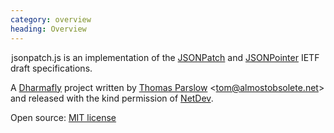 ```yaml
--- 
category: overview
heading: Overview
---
```


&#8202;<span class="project-name">jsonpatch.js</span> is an implementation of the [JSONPatch][jsonpatch-spec] and [JSONPointer][jsonpointer-spec] IETF draft specifications.

A [Dharmafly][df] project written by [Thomas Parslow][tom] <[tom@almostobsolete.net][tom-email]> and released with the kind permission of [NetDev][netdev].

Open source: [MIT license][mit]


[jsonpatch-spec]: https://tools.ietf.org/html/draft-ietf-appsawg-json-patch
[jsonpointer-spec]: http://tools.ietf.org/html/draft-ietf-appsawg-json-pointer
[df]: http://dharmafly.com
[tom]: http://almostobsolete.net
[tom-email]: mailto:tom@almostobsolete.net
[netdev]: http://www.netdev.co.uk
[mit]: http://opensource.org/licenses/mit-license.php
